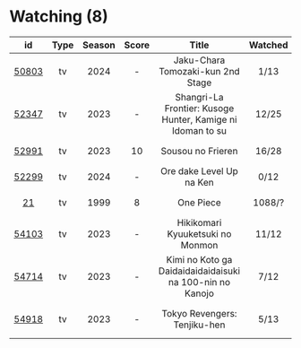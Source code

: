 # Watching (8)

|                      id                      | Type | Season | Score |                            Title                           | Watched |    Updated   | Start Date |
| :------------------------------------------: | :--: | :----: | :---: | :--------------------------------------------------------: | :-----: | :----------: | :--------: |
| [50803](https://myanimelist.net/anime/50803) |  tv  |  2024  |   -   |              Jaku-Chara Tomozaki-kun 2nd Stage             |   1/13  |  3 days ago  | 01/03/2024 |
| [52347](https://myanimelist.net/anime/52347) |  tv  |  2023  |   -   | Shangri-La Frontier: Kusoge Hunter, Kamige ni Idoman to su |  12/25  |   Last week  | 12/30/2023 |
| [52991](https://myanimelist.net/anime/52991) |  tv  |  2023  |   10  |                      Sousou no Frieren                     |  16/28  |   Last week  | 12/15/2023 |
| [52299](https://myanimelist.net/anime/52299) |  tv  |  2024  |   -   |                  Ore dake Level Up na Ken                  |   0/12  |   Last week  | 01/07/2024 |
|    [21](https://myanimelist.net/anime/21)    |  tv  |  1999  |   8   |                          One Piece                         |  1088/? |  2 weeks ago | 01/01/2013 |
| [54103](https://myanimelist.net/anime/54103) |  tv  |  2023  |   -   |              Hikikomari Kyuuketsuki no Monmon              |  11/12  |  2 weeks ago | 10/08/2023 |
| [54714](https://myanimelist.net/anime/54714) |  tv  |  2023  |   -   |  Kimi no Koto ga Daidaidaidaidaisuki na 100-nin no Kanojo  |   7/12  |  3 weeks ago | 12/06/2023 |
| [54918](https://myanimelist.net/anime/54918) |  tv  |  2023  |   -   |                Tokyo Revengers: Tenjiku-hen                |   5/13  | 2 months ago | 10/04/2023 |